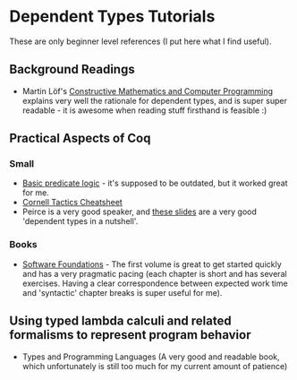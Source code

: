 # Dependent Types Tutorials

These are only beginner level references (I put here what I find useful).

## Background Readings

+ Martin Löf's [Constructive Mathematics and Computer Programming](https://www.cs.tufts.edu/~nr/cs257/archive/per-martin-lof/constructive-math.pdf) explains very well the rationale for dependent types, and is super super readable - it is awesome when reading stuff firsthand is feasible :)

## Practical Aspects of Coq

### Small

+ [Basic predicate logic](https://coq.inria.fr/tutorial/1-basic-predicate-calculus) - it's supposed to be outdated, but it worked great for me.
+ [Cornell Tactics Cheatsheet](https://www.cs.cornell.edu/courses/cs3110/2018sp/a5/coq-tactics-cheatsheet.html)
+ Peirce is a very good speaker, and [these slides](https://www.seas.upenn.edu/~sweirich/plmw12/Slides/plmw12-Pierce.pdf) are a very good 'dependent types in a nutshell'.

### Books

+ [Software Foundations](https://softwarefoundations.cis.upenn.edu/) - The first volume is great to get started quickly and has a very
  pragmatic pacing (each chapter is short and has several exercises. Having a clear correspondence between expected work time and 'syntactic'
  chapter breaks is super useful for me).

## Using typed lambda calculi and related formalisms to represent program behavior

+ Types and Programming Languages (A very good and readable book, which unfortunately is still too much for my current amount of patience)
